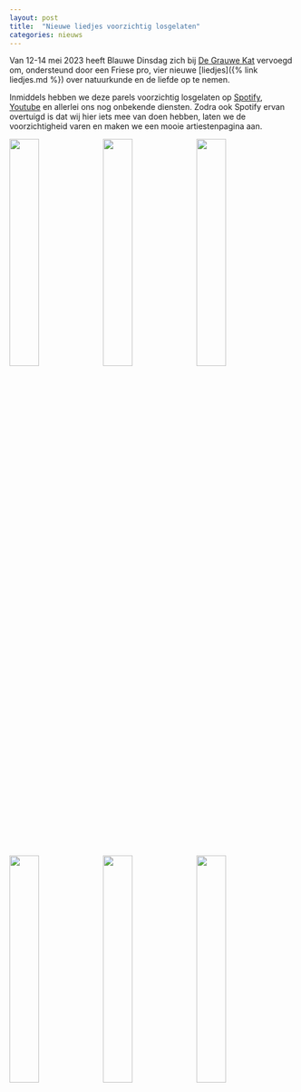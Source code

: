 ```yaml
---
layout: post
title:  "Nieuwe liedjes voorzichtig losgelaten"
categories: nieuws
---
```

Van 12-14 mei 2023 heeft Blauwe Dinsdag zich bij [De Grauwe Kat](https://studiohoteldegrauwekat.nl) vervoegd om, ondersteund door een Friese pro, vier nieuwe [liedjes]({% link liedjes.md %}) over natuurkunde en de liefde op te nemen. 
<!--more-->
Inmiddels hebben we deze parels voorzichtig losgelaten op [Spotify](https://open.spotify.com/artist/5cyFdTRpQ5A4XsQZfAZ46w?si=IWKZMJSDQ6ybtKYI9NTE0w), [Youtube](https://www.youtube.com/channel/UCjSMm2BqZMUYoRqeN16dNaw/featured) en allerlei ons nog onbekende diensten. Zodra ook Spotify ervan overtuigd is dat wij hier iets mee van doen hebben, laten we de voorzichtigheid varen en maken we een mooie artiestenpagina aan.

<p float="left">
  <img src="{% link images/grauwekat_snoek.jpg %}" width="32%" />
  <img src="{% link images/grauwekat_gitaar.jpg %}" width="32%" />
  <img src="{% link images/grauwekat_pauze.jpg %}" width="32%" />
</p>  
<p float="left">
  <img src="{% link images/grauwekat_bas.jpg %}" width="32%" />
  <img src="{% link images/grauwekat_drums.jpg %}" width="32%" />
  <img src="{% link images/grauwekat_buiten.jpg %}" width="32%" />
</p>  

